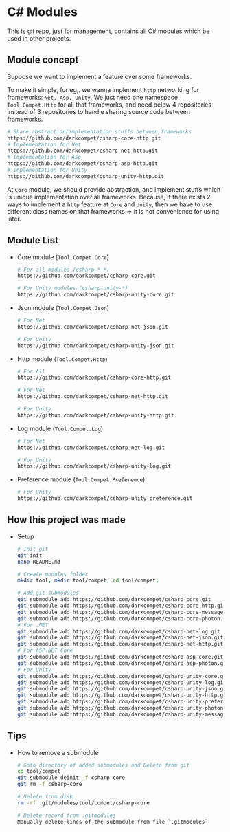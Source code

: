 # C# Modules

This is git repo, just for management, contains all C# modules which be used in other projects.


## Module concept

Suppose we want to implement a feature over some frameworks.

To make it simple, for eg,. we wanna implement `http` networking for frameworks: `Net, Asp, Unity`.
We just need one namespace `Tool.Compet.Http` for all that frameworks, and need below 4 repositories
instead of 3 repositories to handle sharing source code between frameworks.

```bash
# Share abstraction/implementation stuffs between frameworks
https://github.com/darkcompet/csharp-core-http.git
# Implementation for Net
https://github.com/darkcompet/csharp-net-http.git
# Implementation for Asp
https://github.com/darkcompet/csharp-asp-http.git
# Implementation for Unity
https://github.com/darkcompet/csharp-unity-http.git
```

At `Core` module, we should provide abstraction, and implement stuffs which is unique implementation
over all frameworks.
Because, if there exists 2 ways to implement a `http` feature at `Core` and `Unity`, then we have to use
different class names on that frameworks => it is not convenience for using later.


## Module List

- Core module (`Tool.Compet.Core`)
	
	```bash
	# For all modules (csharp-*-*)
	https://github.com/darkcompet/csharp-core.git
	
	# For Unity modules (csharp-unity-*)
	https://github.com/darkcompet/csharp-unity-core.git
	```

- Json module (`Tool.Compet.Json`)

	```bash
	# For Net
	https://github.com/darkcompet/csharp-net-json.git
	
	# For Unity
	https://github.com/darkcompet/csharp-unity-json.git
	```

- Http module (`Tool.Compet.Http`)

	```bash
	# For All
	https://github.com/darkcompet/csharp-core-http.git

	# For Net
	https://github.com/darkcompet/csharp-net-http.git
	
	# For Unity
	https://github.com/darkcompet/csharp-unity-http.git
	```

- Log module (`Tool.Compet.Log`)

	```bash
	# For Net
	https://github.com/darkcompet/csharp-net-log.git
	
	# For Unity
	https://github.com/darkcompet/csharp-unity-log.git
	```

- Preference module (`Tool.Compet.Preference`)

	```bash
	# For Unity
	https://github.com/darkcompet/csharp-unity-preference.git
	```


## How this project was made

- Setup

	```bash
	# Init git
	git init
	nano README.md

	# Create modules folder
	mkdir tool; mkdir tool/compet; cd tool/compet;

	# Add git submodules
	git submodule add https://github.com/darkcompet/csharp-core.git
	git submodule add https://github.com/darkcompet/csharp-core-http.git
	git submodule add https://github.com/darkcompet/csharp-core-messagepack.git
	git submodule add https://github.com/darkcompet/csharp-core-photon.git
	# For .NET
	git submodule add https://github.com/darkcompet/csharp-net-log.git
	git submodule add https://github.com/darkcompet/csharp-net-json.git
	git submodule add https://github.com/darkcompet/csharp-net-http.git
	# For ASP.NET Core
	git submodule add https://github.com/darkcompet/csharp-asp-core.git
	git submodule add https://github.com/darkcompet/csharp-asp-photon.git
	# For Unity
	git submodule add https://github.com/darkcompet/csharp-unity-core.git
	git submodule add https://github.com/darkcompet/csharp-unity-log.git
	git submodule add https://github.com/darkcompet/csharp-unity-json.git
	git submodule add https://github.com/darkcompet/csharp-unity-http.git
	git submodule add https://github.com/darkcompet/csharp-unity-preference.git
	git submodule add https://github.com/darkcompet/csharp-unity-photon.git
	git submodule add https://github.com/darkcompet/csharp-unity-messagepack.git
	```


## Tips

- How to remove a submodule

	```bash
	# Goto directory of added submodules and Delete from git
	cd tool/compet
	git submodule deinit -f csharp-core
	git rm -f csharp-core

	# Delete from disk
	rm -rf .git/modules/tool/compet/csharp-core

	# Delete record from .gitmodules
	Manually delete lines of the submodule from file `.gitmodules`
	```
